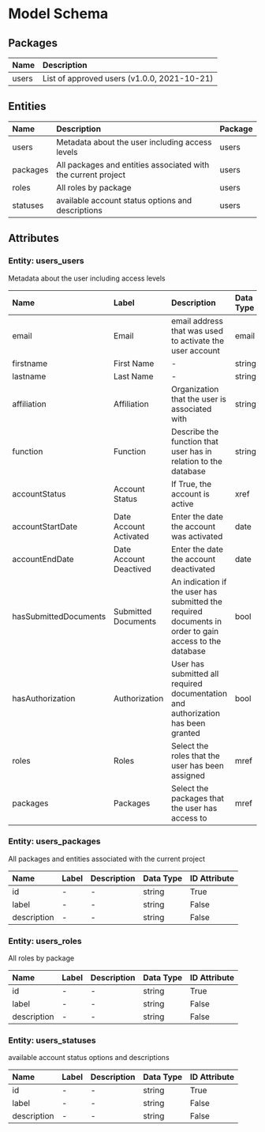 # Model Schema

## Packages

| Name | Description |
|:---- |:-----------|
| users | List of approved users (v1.0.0, 2021-10-21) |

## Entities

| Name | Description | Package |
|:---- |:-----------|:-------|
| users | Metadata about the user including access levels | users |
| packages | All packages and entities associated with the current project | users |
| roles | All roles by package | users |
| statuses | available account status options and descriptions | users |

## Attributes

### Entity: users_users

Metadata about the user including access levels

| Name | Label | Description | Data Type | ID Attribute |
|:---- |:-----|:-----------|:---------|:------------|
| email | Email | email address that was used to activate the user account | email | True |
| firstname | First Name | - | string | False |
| lastname | Last Name | - | string | False |
| affiliation | Affiliation | Organization that the user is associated with | string | False |
| function | Function | Describe the function that user has in relation to the database | string | False |
| accountStatus | Account Status | If True, the account is active | xref | False |
| accountStartDate | Date Account Activated | Enter the date the account was activated | date | False |
| accountEndDate | Date Account Deactived | Enter the date the account deactivated | date | False |
| hasSubmittedDocuments | Submitted Documents | An indication if the user has submitted the required documents in order to gain access to the database | bool | False |
| hasAuthorization | Authorization | User has submitted all required documentation and authorization has been granted | bool | False |
| roles | Roles | Select the roles that the user has been assigned | mref | False |
| packages | Packages | Select the packages that the user has access to | mref | False |

### Entity: users_packages

All packages and entities associated with the current project

| Name | Label | Description | Data Type | ID Attribute |
|:---- |:-----|:-----------|:---------|:------------|
| id | - | - | string | True |
| label | - | - | string | False |
| description | - | - | string | False |

### Entity: users_roles

All roles by package

| Name | Label | Description | Data Type | ID Attribute |
|:---- |:-----|:-----------|:---------|:------------|
| id | - | - | string | True |
| label | - | - | string | False |
| description | - | - | string | False |

### Entity: users_statuses

available account status options and descriptions

| Name | Label | Description | Data Type | ID Attribute |
|:---- |:-----|:-----------|:---------|:------------|
| id | - | - | string | True |
| label | - | - | string | False |
| description | - | - | string | False |
